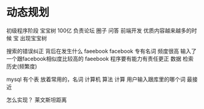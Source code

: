 # 动态规划

初级程序阶段 宝宝树 100亿
负责论坛 圈子 问答 前端开发 优质内容越来越多的时候
宝  出现宝宝树

搜索的错误纠正 背后在发生什么
faeebook
facebook 专有名词 频度很高  输入了一个跟facebook相似度比较高的
faeebook  程序要有能力有责任更正
数据     检索    历史(频繁度)


mysql  有个表 放着常用的，名词
计算机   算法   计算  用户输入跟库里的哪个词 最接近


怎么实现？
莱文斯坦距离